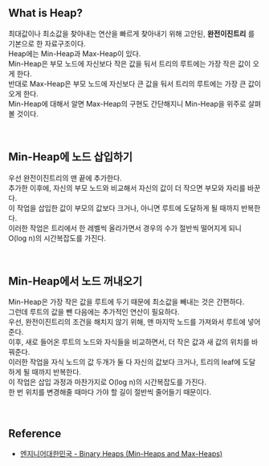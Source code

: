 ## What is Heap?

최대값이나 최소값을 찾아내는 연산을 빠르게 찾아내기 위해 고안된, **완전이진트리** 를 기본으로 한 자료구조이다.  
Heap에는 Min-Heap과 Max-Heap이 있다.  
Min-Heap은 부모 노드에 자신보다 작은 값을 둬서 트리의 루트에는 가장 작은 값이 오게 한다.  
반대로 Max-Heap은 부모 노드에 자신보다 큰 값을 둬서 트리의 루트에는 가장 큰 값이 오게 한다.  
Min-Heap에 대해서 알면 Max-Heap의 구현도 간단해지니 Min-Heap을 위주로 살펴볼 것이다.

</br>

## Min-Heap에 노드 삽입하기

우선 완전이진트리의 맨 끝에 추가한다.  
추가한 이후에, 자신의 부모 노드와 비교해서 자신의 값이 더 작으면 부모와 자리를 바꾼다.  
이 작업을 삽입한 값이 부모의 값보다 크거나, 아니면 루트에 도달하게 될 때까지 반복한다.  
이러한 작업은 트리에서 한 레벨씩 올라가면서 경우의 수가 절반씩 떨어지게 되니 O(log n)의 시간복잡도를 가진다.

</br>

## Min-Heap에서 노드 꺼내오기

Min-Heap은 가장 작은 값을 루트에 두기 때문에 최소값을 빼내는 것은 간편하다.  
그런데 루트의 값을 뺀 다음에는 추가적인 연산이 필요하다.  
우선, 완전이진트리의 조건을 해치지 않기 위해, 맨 마지막 노드를 가져와서 루트에 넣어준다.  
이후, 새로 들어온 루트의 노드와 자식들을 비교하면서, 더 작은 값과 새 값의 위치를 바꿔준다.  
이러한 작업을 자식 노드의 값 두개가 둘 다 자신의 값보다 크거나, 트리의 leaf에 도달하게 될 때까지 반복한다.  
이 작업은 삽입 과정과 마찬가지로 O(log n)의 시간복잡도를 가진다.  
한 번 위치를 변경해줄 때마다 가야 할 길이 절반씩 줄어들기 때문이다.

</br>

## Reference

- [엔지니어대한민국 - Binary Heaps (Min-Heaps and Max-Heaps)](https://www.youtube.com/watch?v=jfwjyJvbbBI&ab_channel=%EC%97%94%EC%A7%80%EB%8B%88%EC%96%B4%EB%8C%80%ED%95%9C%EB%AF%BC%EA%B5%AD)
